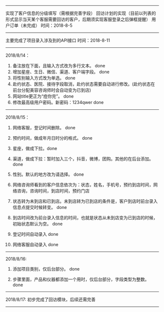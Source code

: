 ******************************************************************************************************
实现了客户信息的分级填写（需根据完善字段）
回访计划的实现（目前以列表的形式显示当天某个客服需要回访的客户，后期须实现客服登录之后弹框提醒）
用户订单（未完成）
时间：2018-8-5

******************************************************************************************************
主要完成了项目录入涉及到的API接口
时间：2018-8-11

******************************************************************************************************
2018/8/14：

1. 备注放在下面，且输入方式改为多行文本。 		done
2. 增加星座、生日、微信、渠道、客户端字段。           done
3. 将性别输入方式改为单选。				done
4. 赴约状态、医院、接待字段取消，赴约状态需要自动进行修改。(赴约状态在前台分配美容咨询师时会自动变为已到店)
5. 网站title更正为“痘你完”。				done
6. 修改最高级用户密码。新密码：1234qwer		 done

******************************************************************************************************
2018/8/15：

1. 网络客服，登记时间删除。 done

2. 预约时间，做成年月日时分的格式。	done

3. 星座，做成下拉。done

4. 渠道，做成下拉：暂时加入三个，抖音，微博，团购。其他的在后台添加。 done

5. 性别。默认的地方改为请选择。 done

6. 网络咨询师看到的客户信息依次为：状态，姓名，手机号，预约到店时间，网络咨询，咨询时间，到店时间，预约门店

7. 状态转为未到店和已到店。未到店转为已到店的条件是，客户到店时前台录入信息点提交时候转变。 done

8. 到店时间改为前台录入信息的时间，也就是状态从未到店变为已到店的时候，初始状态默认为空。 done

9. 登记时间自动录入 done

10. 网络客服自动录入 done

******************************************************************************************************
2018/8/16:

1. 添加项目类别，仅后台部分。   done

2. 步骤里面，产品和仪器都添加一个用时，仅后台部分，字段类型为整数。 done

******************************************************************************************************
2018/8/17:
初步完成了回访模块，后续还需完善
******************************************************************************************************



